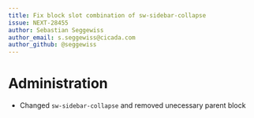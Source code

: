 ```yaml
---
title: Fix block slot combination of sw-sidebar-collapse
issue: NEXT-28455
author: Sebastian Seggewiss
author_email: s.seggewiss@cicada.com
author_github: @seggewiss
---
```

# Administration
* Changed `sw-sidebar-collapse` and removed unecessary parent block
